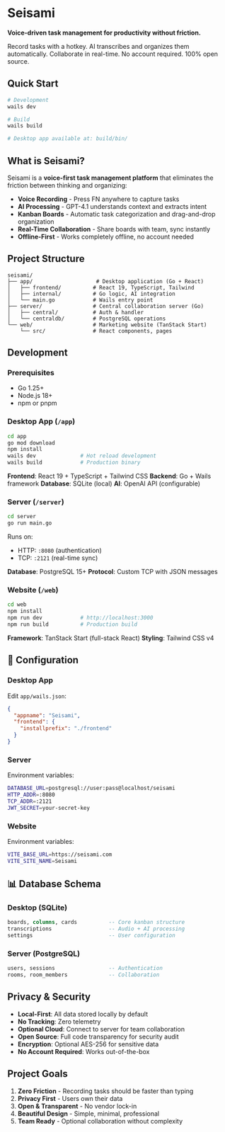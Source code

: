 # Seisami

**Voice-driven task management for productivity without friction.**

Record tasks with a hotkey. AI transcribes and organizes them automatically. Collaborate in real-time. No account required. 100% open source.

## Quick Start

```bash
# Development
wails dev

# Build
wails build

# Desktop app available at: build/bin/
```

## What is Seisami?

Seisami is a **voice-first task management platform** that eliminates the friction between thinking and organizing:

- **Voice Recording** - Press FN anywhere to capture tasks
- **AI Processing** - GPT-4.1 understands context and extracts intent
- **Kanban Boards** - Automatic task categorization and drag-and-drop organization
- **Real-Time Collaboration** - Share boards with team, sync instantly
- **Offline-First** - Works completely offline, no account needed

## Project Structure

```
seisami/
├── app/                    # Desktop application (Go + React)
│   ├── frontend/          # React 19, TypeScript, Tailwind
│   ├── internal/          # Go logic, AI integration
│   └── main.go            # Wails entry point
├── server/                # Central collaboration server (Go)
│   ├── central/           # Auth & handler
│   └── centraldb/         # PostgreSQL operations
└── web/                   # Marketing website (TanStack Start)
    └── src/               # React components, pages
```

## Development

### Prerequisites
- Go 1.25+
- Node.js 18+
- npm or pnpm

### Desktop App (`/app`)

```bash
cd app
go mod download
npm install
wails dev              # Hot reload development
wails build            # Production binary
```

**Frontend**: React 19 + TypeScript + Tailwind CSS
**Backend**: Go + Wails framework
**Database**: SQLite (local)
**AI**: OpenAI API (configurable)

### Server (`/server`)

```bash
cd server
go run main.go
```

Runs on:
- HTTP: `:8080` (authentication)
- TCP: `:2121` (real-time sync)

**Database**: PostgreSQL 15+
**Protocol**: Custom TCP with JSON messages

### Website (`/web`)

```bash
cd web
npm install
npm run dev            # http://localhost:3000
npm run build          # Production build
```

**Framework**: TanStack Start (full-stack React)
**Styling**: Tailwind CSS v4

## 🔧 Configuration

### Desktop App
Edit `app/wails.json`:
```json
{
  "appname": "Seisami",
  "frontend": {
    "installprefix": "./frontend"
  }
}
```

### Server
Environment variables:
```bash
DATABASE_URL=postgresql://user:pass@localhost/seisami
HTTP_ADDR=:8080
TCP_ADDR=:2121
JWT_SECRET=your-secret-key
```

### Website
Environment variables:
```bash
VITE_BASE_URL=https://seisami.com
VITE_SITE_NAME=Seisami
```

## 📊 Database Schema

### Desktop (SQLite)
```sql
boards, columns, cards          -- Core kanban structure
transcriptions                  -- Audio + AI processing
settings                        -- User configuration
```

### Server (PostgreSQL)
```sql
users, sessions                 -- Authentication
rooms, room_members             -- Collaboration
```

## Privacy & Security

- **Local-First**: All data stored locally by default
- **No Tracking**: Zero telemetry
- **Optional Cloud**: Connect to server for team collaboration
- **Open Source**: Full code transparency for security audit
- **Encryption**: Optional AES-256 for sensitive data
- **No Account Required**: Works out-of-the-box

## Project Goals

1. **Zero Friction** - Recording tasks should be faster than typing
2. **Privacy First** - Users own their data
3. **Open & Transparent** - No vendor lock-in
4. **Beautiful Design** - Simple, minimal, professional
5. **Team Ready** - Optional collaboration without complexity